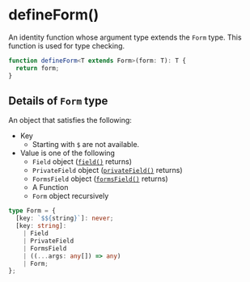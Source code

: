 # defineForm()
An identity function whose argument type extends the `Form` type. This function is used for type checking.

```typescript
function defineForm<T extends Form>(form: T): T {
  return form;
}
```

## Details of `Form` type
An object that satisfies the following:

- Key
  - Starting with `$` are not available.
- Value is one of the following
  - `Field` object ([`field()`](/api/field) returns)
  - `PrivateField` object ([`privateField()`](/api/privateField) returns)
  - `FormsField` object ([`formsField()`](/api/formsField) returns)
  - A Function
  - `Form` object recursively

```typescript
type Form = {
  [key: `$${string}`]: never;
  [key: string]:
    | Field
    | PrivateField
    | FormsField
    | ((...args: any[]) => any)
    | Form;
};
```
